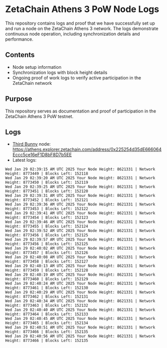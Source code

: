 # ZetaChain Athens 3 PoW Node Logs
This repository contains logs and proof that we have successfully set up and run a node on the ZetaChain Athens 3 network. The logs demonstrate continuous node operation, including synchronization details and performance.

## Contents
- Node setup information
- Synchronization logs with block height details
- Ongoing proof of work logs to verify active participation in the ZetaChain network

## Purpose
This repository serves as documentation and proof of participation in the ZetaChain Athens 3 PoW testnet.

## Logs

- [Third Bunny](https://thirdbunny.xyz/) node: https://athens.explorer.zetachain.com/address/0x225254d35dE666064Eccc5ce16eF1D8bF8D7b5EE
- Latest logs:
```
Wed Jan 29 02:39:15 AM UTC 2025 Your Node Height: 8621331 | Network Height: 8773449 | Blocks Left: 152118
Wed Jan 29 02:39:20 AM UTC 2025 Your Node Height: 8621331 | Network Height: 8773450 | Blocks Left: 152119
Wed Jan 29 02:39:25 AM UTC 2025 Your Node Height: 8621331 | Network Height: 8773451 | Blocks Left: 152120
Wed Jan 29 02:39:31 AM UTC 2025 Your Node Height: 8621331 | Network Height: 8773452 | Blocks Left: 152121
Wed Jan 29 02:39:36 AM UTC 2025 Your Node Height: 8621331 | Network Height: 8773453 | Blocks Left: 152122
Wed Jan 29 02:39:41 AM UTC 2025 Your Node Height: 8621331 | Network Height: 8773454 | Blocks Left: 152123
Wed Jan 29 02:39:46 AM UTC 2025 Your Node Height: 8621331 | Network Height: 8773455 | Blocks Left: 152124
Wed Jan 29 02:39:52 AM UTC 2025 Your Node Height: 8621331 | Network Height: 8773456 | Blocks Left: 152125
Wed Jan 29 02:39:57 AM UTC 2025 Your Node Height: 8621331 | Network Height: 8773456 | Blocks Left: 152125
Wed Jan 29 02:40:02 AM UTC 2025 Your Node Height: 8621331 | Network Height: 8773457 | Blocks Left: 152126
Wed Jan 29 02:40:08 AM UTC 2025 Your Node Height: 8621331 | Network Height: 8773458 | Blocks Left: 152127
Wed Jan 29 02:40:13 AM UTC 2025 Your Node Height: 8621331 | Network Height: 8773459 | Blocks Left: 152128
Wed Jan 29 02:40:19 AM UTC 2025 Your Node Height: 8621331 | Network Height: 8773460 | Blocks Left: 152129
Wed Jan 29 02:40:24 AM UTC 2025 Your Node Height: 8621331 | Network Height: 8773461 | Blocks Left: 152130
Wed Jan 29 02:40:29 AM UTC 2025 Your Node Height: 8621331 | Network Height: 8773462 | Blocks Left: 152131
Wed Jan 29 02:40:34 AM UTC 2025 Your Node Height: 8621331 | Network Height: 8773463 | Blocks Left: 152132
Wed Jan 29 02:40:40 AM UTC 2025 Your Node Height: 8621331 | Network Height: 8773464 | Blocks Left: 152133
Wed Jan 29 02:40:45 AM UTC 2025 Your Node Height: 8621331 | Network Height: 8773465 | Blocks Left: 152134
Wed Jan 29 02:40:51 AM UTC 2025 Your Node Height: 8621331 | Network Height: 8773466 | Blocks Left: 152135
Wed Jan 29 02:40:56 AM UTC 2025 Your Node Height: 8621331 | Network Height: 8773466 | Blocks Left: 152135
```
